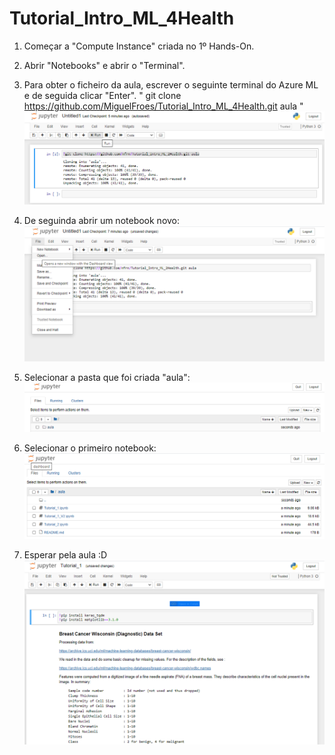 # Tutorial_Intro_ML_4Health

1) Começar a "Compute Instance" criada no 1º Hands-On.

2) Abrir "Notebooks" e abrir o "Terminal". 

2) Para obter o ficheiro da aula, escrever o seguinte terminal do Azure ML e de seguida clicar "Enter".
" git clone https://github.com/MiguelFroes/Tutorial_Intro_ML_4Health.git aula "
![Alt text](/github.png?raw=true "Optional Title")

3) De seguinda abrir um notebook novo:
![Alt text](/github2.png?raw=true "Optional Title")

4) Selecionar a pasta que foi criada "aula":
![Alt text](/github3.png?raw=true "Optional Title")

5) Selecionar o primeiro notebook:
![Alt text](/github4.png?raw=true "Optional Title")

6) Esperar pela aula :D
![Alt text](/github5.png?raw=true "Optional Title")
